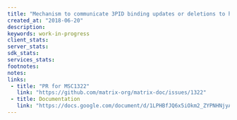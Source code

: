 ```yaml
---
title: "Mechanism to communicate 3PID binding updates or deletions to homeservers"
created_at: "2018-06-20"
description:
keywords: work-in-progress
client_stats:
server_stats:
sdk_stats:
services_stats:
footnotes:
notes:
links:
 - title: "PR for MSC1322"
   link: "https://github.com/matrix-org/matrix-doc/issues/1322"
 - title: Documentation
   link: "https://docs.google.com/document/d/1LPHBfJQ6x5iOkm2_ZYPNHNjyAzJ4hWNdOGcPGpnEb14"
---
```

